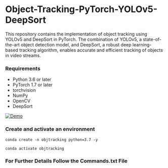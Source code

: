 # Object-Tracking-PyTorch-YOLOv5-DeepSort

This repository contains the implementation of object tracking using YOLOv5 and DeepSort in PyTorch. The combination of YOLOv5, a state-of-the-art object detection model, and DeepSort, a robust deep learning-based tracking algorithm, enables accurate and efficient tracking of objects in video streams.

### Requirements

* Python 3.6 or later
* PyTorch 1.7 or later
* torchvision
* NumPy
* OpenCV
* DeepSort


[![Demo](img.gif)](https://github.com/SuchindraKumar/Obj_Tracking_with_deepSort_-_yolov5/blob/main/img.gif)



### Create and activate an environment
```
conda create -n objtracking python=3.7 -y

conda activate objtracking
```

### For Further Details Follow the Commands.txt File
